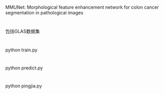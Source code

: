 #
MMUNet: Morphological feature enhancement network for colon
cancer segmentation in pathological images

#
包括GLAS数据集

#
python train.py

#
python predict.py

#
python pingjia.py

